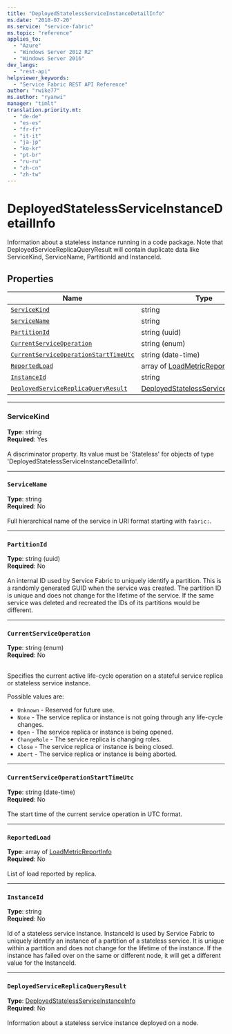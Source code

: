 ```yaml
---
title: "DeployedStatelessServiceInstanceDetailInfo"
ms.date: "2018-07-20"
ms.service: "service-fabric"
ms.topic: "reference"
applies_to: 
  - "Azure"
  - "Windows Server 2012 R2"
  - "Windows Server 2016"
dev_langs: 
  - "rest-api"
helpviewer_keywords: 
  - "Service Fabric REST API Reference"
author: "rwike77"
ms.author: "ryanwi"
manager: "timlt"
translation.priority.mt: 
  - "de-de"
  - "es-es"
  - "fr-fr"
  - "it-it"
  - "ja-jp"
  - "ko-kr"
  - "pt-br"
  - "ru-ru"
  - "zh-cn"
  - "zh-tw"
---
```

# DeployedStatelessServiceInstanceDetailInfo

Information about a stateless instance running in a code package. Note that DeployedServiceReplicaQueryResult will contain duplicate data like ServiceKind, ServiceName, PartitionId and InstanceId.

## Properties
| Name | Type | Required |
| --- | --- | --- |
| [`ServiceKind`](#servicekind) | string | Yes |
| [`ServiceName`](#servicename) | string | No |
| [`PartitionId`](#partitionid) | string (uuid) | No |
| [`CurrentServiceOperation`](#currentserviceoperation) | string (enum) | No |
| [`CurrentServiceOperationStartTimeUtc`](#currentserviceoperationstarttimeutc) | string (date-time) | No |
| [`ReportedLoad`](#reportedload) | array of [LoadMetricReportInfo](sfclient-model-loadmetricreportinfo.md) | No |
| [`InstanceId`](#instanceid) | string | No |
| [`DeployedServiceReplicaQueryResult`](#deployedservicereplicaqueryresult) | [DeployedStatelessServiceInstanceInfo](sfclient-model-deployedstatelessserviceinstanceinfo.md) | No |

____
### ServiceKind
__Type__: string <br/>
__Required__: Yes <br/>
<br/>
A discriminator property. Its value must be 'Stateless' for objects of type 'DeployedStatelessServiceInstanceDetailInfo'.

____
### `ServiceName`
__Type__: string <br/>
__Required__: No<br/>
<br/>
Full hierarchical name of the service in URI format starting with `fabric:`.

____
### `PartitionId`
__Type__: string (uuid) <br/>
__Required__: No<br/>
<br/>
An internal ID used by Service Fabric to uniquely identify a partition. This is a randomly generated GUID when the service was created. The partition ID is unique and does not change for the lifetime of the service. If the same service was deleted and recreated the IDs of its partitions would be different.

____
### `CurrentServiceOperation`
__Type__: string (enum) <br/>
__Required__: No<br/>
<br/>


Specifies the current active life-cycle operation on a stateful service replica or stateless service instance.

Possible values are: 

  - `Unknown` - Reserved for future use.
  - `None` - The service replica or instance is not going through any life-cycle changes.
  - `Open` - The service replica or instance is being opened.
  - `ChangeRole` - The service replica is changing roles.
  - `Close` - The service replica or instance is being closed.
  - `Abort` - The service replica or instance is being aborted.



____
### `CurrentServiceOperationStartTimeUtc`
__Type__: string (date-time) <br/>
__Required__: No<br/>
<br/>
The start time of the current service operation in UTC format.

____
### `ReportedLoad`
__Type__: array of [LoadMetricReportInfo](sfclient-model-loadmetricreportinfo.md) <br/>
__Required__: No<br/>
<br/>
List of load reported by replica.

____
### `InstanceId`
__Type__: string <br/>
__Required__: No<br/>
<br/>
Id of a stateless service instance. InstanceId is used by Service Fabric to uniquely identify an instance of a partition of a stateless service. It is unique within a partition and does not change for the lifetime of the instance. If the instance has failed over on the same or different node, it will get a different value for the InstanceId.

____
### `DeployedServiceReplicaQueryResult`
__Type__: [DeployedStatelessServiceInstanceInfo](sfclient-model-deployedstatelessserviceinstanceinfo.md) <br/>
__Required__: No<br/>
<br/>
Information about a stateless service instance deployed on a node.
